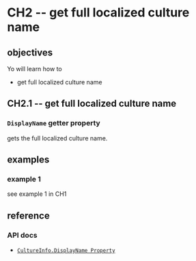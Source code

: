 # CH2 -- get full localized culture name
## objectives
Yo will learn how to

+ get full localized culture name 

## CH2.1 -- get full localized culture name
### `DisplayName` getter property
gets the full localized culture name.

## examples
### example 1
see example 1 in CH1

## reference
### API docs
+ [`CultureInfo.DisplayName Property`](https://learn.microsoft.com/en-us/dotnet/api/system.globalization.cultureinfo.displayname?view=net-8.0)